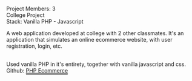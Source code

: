 <br>
Project Members: 3 <br>
College Project <br>
Stack: Vanilla PHP - Javascript

<br>

A web application developed at college with 2 other classmates. It&apos;s an application that simulates an online ecommerce website, with user registration, login, etc.

<br>
Used vanilla PHP in it&apos;s entirety, together with vanilla javascript and css.

<br>
Github: <a href="https://github.com/diazAimar/TPFinalPWD/tree/master/View" target="_blank" style="border-bottom: 2px solid">PHP Ecommerce</a>
